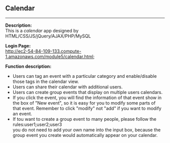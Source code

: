 ## Calendar
***
**Description:**  
This is a *calendar* app designed by HTML/CSS/JS/jQuery/AJAX/PHP/MySQL  
  
**Login Page:**  
http://ec2-54-84-109-133.compute-1.amazonaws.com/module5/calendar.html;   

**Function description:**  
+ Users can tag an event with a particular category and enable/disable those tags in the calendar view.  
+ Users can share their calendar with additional users.   
+ Users can create group events that display on multiple users calendars.  
+ If you click the event, you will find the information of that event show in the box of "New event", so it is easy for you to modify some parts of that event. Remember to click "modify" not "add" if you want to modify an event.  
+ If tou want to create a group event to many people, please follow the rules:user1;user2;user3  
you do not need to add your own name into the input box, because the group event you create would automatically appear on your calendar. 



